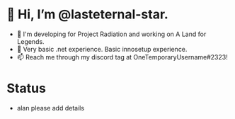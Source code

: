 # 👋 Hi, I’m @lasteternal-star.
- 👀 I'm developing for Project Radiation and working on A Land for Legends.
- 🌱 Very basic .net experience. Basic innosetup experience.
- 📫 Reach me through my discord tag at OneTemporaryUsername#2323!

# Status
- alan please add details
